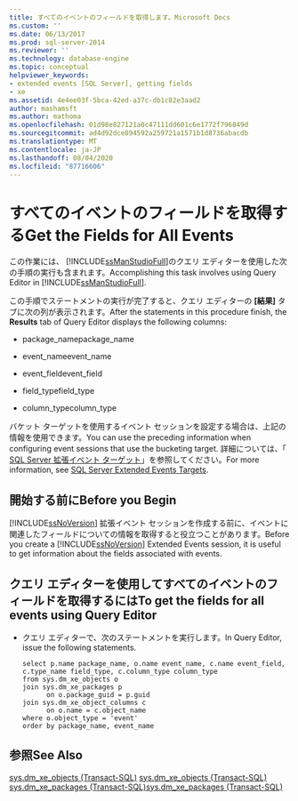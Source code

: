 ```yaml
---
title: すべてのイベントのフィールドを取得します。Microsoft Docs
ms.custom: ''
ms.date: 06/13/2017
ms.prod: sql-server-2014
ms.reviewer: ''
ms.technology: database-engine
ms.topic: conceptual
helpviewer_keywords:
- extended events [SQL Server], getting fields
- xe
ms.assetid: 4e4ee03f-5bca-42ed-a37c-db1c82e3aad2
author: mashamsft
ms.author: mathoma
ms.openlocfilehash: 01d98e827121a0c47111dd601c6e1772f796849d
ms.sourcegitcommit: ad4d92dce894592a259721a1571b1d8736abacdb
ms.translationtype: MT
ms.contentlocale: ja-JP
ms.lasthandoff: 08/04/2020
ms.locfileid: "87716606"
---
```

# <a name="get-the-fields-for-all-events"></a><span data-ttu-id="77f02-102">すべてのイベントのフィールドを取得する</span><span class="sxs-lookup"><span data-stu-id="77f02-102">Get the Fields for All Events</span></span>
  <span data-ttu-id="77f02-103">この作業には、 [!INCLUDE[ssManStudioFull](../includes/ssmanstudiofull-md.md)]のクエリ エディターを使用した次の手順の実行も含まれます。</span><span class="sxs-lookup"><span data-stu-id="77f02-103">Accomplishing this task involves using Query Editor in [!INCLUDE[ssManStudioFull](../includes/ssmanstudiofull-md.md)].</span></span>  
  
 <span data-ttu-id="77f02-104">この手順でステートメントの実行が完了すると、クエリ エディターの **[結果]** タブに次の列が表示されます。</span><span class="sxs-lookup"><span data-stu-id="77f02-104">After the statements in this procedure finish, the **Results** tab of Query Editor displays the following columns:</span></span>  
  
-   <span data-ttu-id="77f02-105">package_name</span><span class="sxs-lookup"><span data-stu-id="77f02-105">package_name</span></span>  
  
-   <span data-ttu-id="77f02-106">event_name</span><span class="sxs-lookup"><span data-stu-id="77f02-106">event_name</span></span>  
  
-   <span data-ttu-id="77f02-107">event_field</span><span class="sxs-lookup"><span data-stu-id="77f02-107">event_field</span></span>  
  
-   <span data-ttu-id="77f02-108">field_type</span><span class="sxs-lookup"><span data-stu-id="77f02-108">field_type</span></span>  
  
-   <span data-ttu-id="77f02-109">column_type</span><span class="sxs-lookup"><span data-stu-id="77f02-109">column_type</span></span>  
  
 <span data-ttu-id="77f02-110">バケット ターゲットを使用するイベント セッションを設定する場合は、上記の情報を使用できます。</span><span class="sxs-lookup"><span data-stu-id="77f02-110">You can use the preceding information when configuring event sessions that use the bucketing target.</span></span> <span data-ttu-id="77f02-111">詳細については、「 [SQL Server 拡張イベント ターゲット](../../2014/database-engine/sql-server-extended-events-targets.md)」を参照してください。</span><span class="sxs-lookup"><span data-stu-id="77f02-111">For more information, see [SQL Server Extended Events Targets](../../2014/database-engine/sql-server-extended-events-targets.md).</span></span>  
  
## <a name="before-you-begin"></a><span data-ttu-id="77f02-112">開始する前に</span><span class="sxs-lookup"><span data-stu-id="77f02-112">Before you Begin</span></span>  
 <span data-ttu-id="77f02-113">[!INCLUDE[ssNoVersion](../includes/ssnoversion-md.md)] 拡張イベント セッションを作成する前に、イベントに関連したフィールドについての情報を取得すると役立つことがあります。</span><span class="sxs-lookup"><span data-stu-id="77f02-113">Before you create a [!INCLUDE[ssNoVersion](../includes/ssnoversion-md.md)] Extended Events session, it is useful to get information about the fields associated with events.</span></span>  
  
## <a name="to-get-the-fields-for-all-events-using-query-editor"></a><span data-ttu-id="77f02-114">クエリ エディターを使用してすべてのイベントのフィールドを取得するには</span><span class="sxs-lookup"><span data-stu-id="77f02-114">To get the fields for all events using Query Editor</span></span>  
  
-   <span data-ttu-id="77f02-115">クエリ エディターで、次のステートメントを実行します。</span><span class="sxs-lookup"><span data-stu-id="77f02-115">In Query Editor, issue the following statements.</span></span>  
  
    ```  
    select p.name package_name, o.name event_name, c.name event_field, c.type_name field_type, c.column_type column_type  
    from sys.dm_xe_objects o  
    join sys.dm_xe_packages p  
          on o.package_guid = p.guid  
    join sys.dm_xe_object_columns c  
          on o.name = c.object_name  
    where o.object_type = 'event'  
    order by package_name, event_name  
    ```  
  
## <a name="see-also"></a><span data-ttu-id="77f02-116">参照</span><span class="sxs-lookup"><span data-stu-id="77f02-116">See Also</span></span>  
 <span data-ttu-id="77f02-117">[sys.dm_xe_objects &#40;Transact-SQL&#41;](/sql/relational-databases/system-dynamic-management-views/sys-dm-xe-objects-transact-sql) </span><span class="sxs-lookup"><span data-stu-id="77f02-117">[sys.dm_xe_objects &#40;Transact-SQL&#41;](/sql/relational-databases/system-dynamic-management-views/sys-dm-xe-objects-transact-sql) </span></span>  
 [<span data-ttu-id="77f02-118">sys.dm_xe_packages &#40;Transact-SQL&#41;</span><span class="sxs-lookup"><span data-stu-id="77f02-118">sys.dm_xe_packages &#40;Transact-SQL&#41;</span></span>](/sql/relational-databases/system-dynamic-management-views/sys-dm-xe-packages-transact-sql)  
  
  
